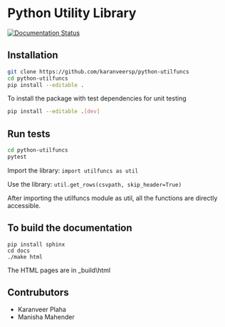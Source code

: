 # Python Utility Library

[![Documentation Status](https://readthedocs.org/projects/python-utilfuncs/badge/?version=latest)](https://python-utilfuncs.readthedocs.io/en/latest/?badge=latest)


## Installation
```bash
git clone https://github.com/karanveersp/python-utilfuncs
cd python-utilfuncs
pip install --editable .
```

To install the package with test dependencies for unit testing
```bash
pip install --editable .[dev]
```


## Run tests
```bash
cd python-utilfuncs
pytest
```

Import the library:
    `import utilfuncs as util`
    
Use the library:
    `util.get_rows(csvpath, skip_header=True)`

After importing the utilfuncs module as util, all the functions are directly accessible.

## To build the documentation

```
pip install sphinx
cd docs
./make html
```
The HTML pages are in _build\html


## Contrubutors
- Karanveer Plaha
- Manisha Mahender